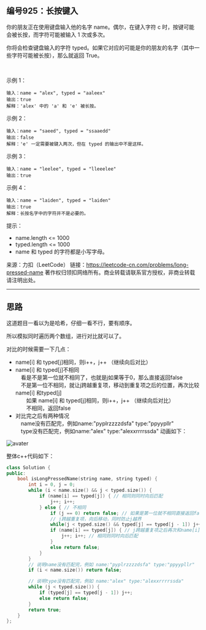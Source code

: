 ## 编号925：长按键入

你的朋友正在使用键盘输入他的名字 name。偶尔，在键入字符 c 时，按键可能会被长按，而字符可能被输入 1 次或多次。

你将会检查键盘输入的字符 typed。如果它对应的可能是你的朋友的名字（其中一些字符可能被长按），那么就返回 True。

 

示例 1：
```
输入：name = "alex", typed = "aaleex"
输出：true
解释：'alex' 中的 'a' 和 'e' 被长按。
```
示例 2：
```
输入：name = "saeed", typed = "ssaaedd"
输出：false
解释：'e' 一定需要被键入两次，但在 typed 的输出中不是这样。
```
示例 3：
```
输入：name = "leelee", typed = "lleeelee"
输出：true
```
示例 4：
```
输入：name = "laiden", typed = "laiden"
输出：true
解释：长按名字中的字符并不是必要的。 
```
提示：

* name.length <= 1000
* typed.length <= 1000
* name 和 typed 的字符都是小写字母。
 

来源：力扣（LeetCode）
链接：https://leetcode-cn.com/problems/long-pressed-name
著作权归领扣网络所有。商业转载请联系官方授权，非商业转载请注明出处。

---
## 思路

这道题目一看以为是哈希，仔细一看不行，要有顺序。

所以模拟同时遍历两个数组，进行对比就可以了。

对比的时候需要一下几点：

* name[i] 和 typed[j]相同，则i++，j++ （继续向后对比）
* name[i] 和 typed[j]不相同
</br>&emsp;看是不是第一位就不相同了，也就是j如果等于0，那么直接返回false
</br>&emsp;不是第一位不相同，就让j跨越重复项，移动到重复项之后的位置，再次比较name[i] 和typed[j]
</br>&emsp;&emsp;如果 name[i] 和 typed[j]相同，则i++，j++ （继续向后对比）
</br>&emsp;&emsp;不相同，返回false
* 对比完之后有两种情况
</br>&emsp;name没有匹配完，例如name:"pyplrzzzzdsfa" type:"ppyypllr"
</br>&emsp;type没有匹配完，例如name:"alex" type:"alexxrrrrssda"
动画如下：

![avater](https://camo.githubusercontent.com/443ed030b0d1046bc3a1fa2d25a929aa0c259ada607b9d11adfac78f8c0f93aa/68747470733a2f2f636f64652d7468696e6b696e672e63646e2e626365626f732e636f6d2f676966732f3932352ee995bfe68c89e994aee585a52e676966)

整体c++代码如下：
```c++
class Solution {
public:
    bool isLongPressedName(string name, string typed) {
        int i = 0, j = 0;
        while (i < name.size() && j < typed.size()) {
            if (name[i] == typed[j]) { // 相同则同时向后匹配
                j++; i++;
            } else { // 不相同
                if (j == 0) return false; // 如果是第一位就不相同直接返回false
                // j跨越重复项，向后移动，同时防止j越界
                while(j < typed.size() && typed[j] == typed[j - 1]) j++;
                if (name[i] == typed[j]) { // j跨越重复项之后再次和name[i]匹配
                    j++; i++; // 相同则同时向后匹配
                }
                else return false;
            }
        }
        // 说明name没有匹配完，例如 name:"pyplrzzzzdsfa" type:"ppyypllr"
        if (i < name.size()) return false;

        // 说明type没有匹配完，例如 name:"alex" type:"alexxrrrrssda"
        while (j < typed.size()) {
            if (typed[j] == typed[j - 1]) j++;
            else return false;
        }
        return true;
    }
};
```